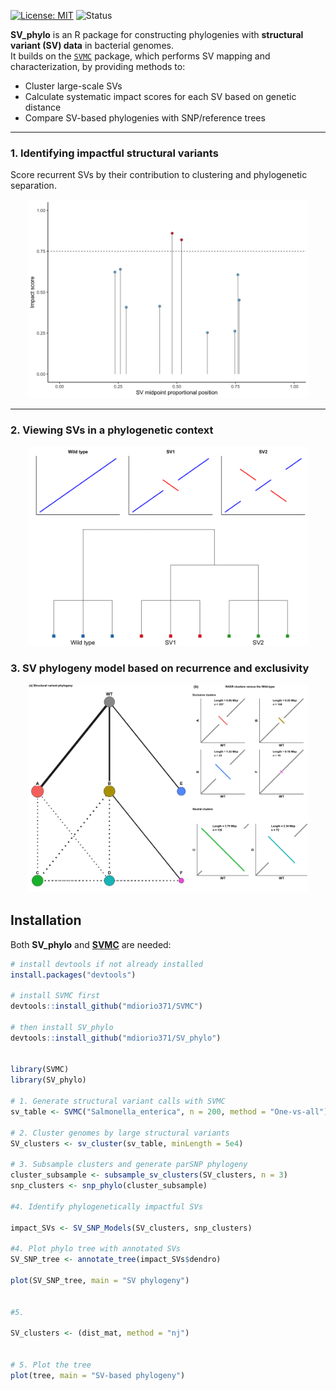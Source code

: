 [![License: MIT](https://img.shields.io/badge/License-MIT-yellow.svg)](LICENSE)
![Status](https://img.shields.io/badge/status-work--in--progress-orange)


**SV_phylo** is an R package for constructing phylogenies with **structural variant (SV) data** in bacterial genomes.  
It builds on the [`SVMC`](https://github.com/mdiorio371/SVMC) package, which performs SV mapping and characterization, by providing methods to:

- Cluster large-scale SVs
- Calculate systematic impact scores for each SV based on genetic distance
- Compare SV-based phylogenies with SNP/reference trees  

---


### 1. Identifying impactful structural variants
Score recurrent SVs by their contribution to clustering and phylogenetic separation.  


<p align="center">
  <img src="figures/impact_plot.png" width="450"/>
</p>

---

### 2. Viewing SVs in a phylogenetic context


<p align="center">
  <img src="figures/sv_phylo.png" width="450"/>
</p>

### 3. SV phylogeny model based on recurrence and exclusivity
<p align="center">
  <img src="figures/SV_network.png" width="450"/>
</p>

## Installation

Both **SV_phylo** and [**SVMC**](https://github.com/mdiorio371/SVMC) are needed: 

```r
# install devtools if not already installed
install.packages("devtools")

# install SVMC first
devtools::install_github("mdiorio371/SVMC")

# then install SV_phylo
devtools::install_github("mdiorio371/SV_phylo")


library(SVMC)
library(SV_phylo)

# 1. Generate structural variant calls with SVMC
sv_table <- SVMC("Salmonella_enterica", n = 200, method = "One-vs-all")

# 2. Cluster genomes by large structural variants
SV_clusters <- sv_cluster(sv_table, minLength = 5e4)

# 3. Subsample clusters and generate parSNP phylogeny
cluster_subsample <- subsample_sv_clusters(SV_clusters, n = 3)
snp_clusters <- snp_phylo(cluster_subsample)

#4. Identify phylogenetically impactful SVs

impact_SVs <- SV_SNP_Models(SV_clusters, snp_clusters)

#4. Plot phylo tree with annotated SVs
SV_SNP_tree <- annotate_tree(impact_SVs$dendro)

plot(SV_SNP_tree, main = "SV phylogeny")


#5. 

SV_clusters <- (dist_mat, method = "nj")


# 5. Plot the tree
plot(tree, main = "SV-based phylogeny")




```
